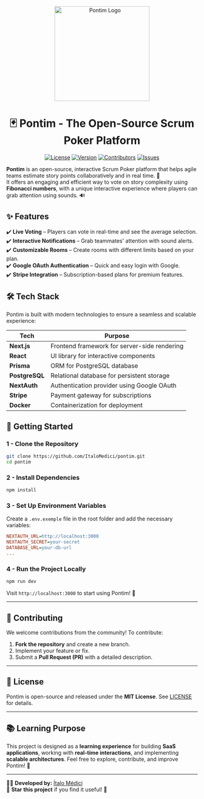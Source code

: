 <div align="center">
  <img src="https://i.imgur.com/IZBsCgh.png" alt="Pontim Logo" width="250"/>
  
  # 🃏 Pontim - The Open-Source Scrum Poker Platform  
  
  [![License](https://img.shields.io/badge/license-MIT-green)](LICENSE) [![Version](https://img.shields.io/github/v/release/ItaloMedici/pontim)](https://github.com/ItaloMedici/pontim/releases) [![Contributors](https://img.shields.io/github/contributors/ItaloMedici/pontim)](https://github.com/ItaloMedici/pontim/graphs/contributors) [![Issues](https://img.shields.io/github/issues/ItaloMedici/pontim)](https://github.com/ItaloMedici/pontim/issues)  

</div>

**Pontim** is an open-source, interactive Scrum Poker platform that helps agile teams estimate story points collaboratively and in real time. 🚀  
It offers an engaging and efficient way to vote on story complexity using **Fibonacci numbers**, with a unique interactive experience where players can grab attention using sounds. 🔊  

## ✨ Features  

✔️ **Live Voting** – Players can vote in real-time and see the average selection.  
✔️ **Interactive Notifications** – Grab teammates' attention with sound alerts.  
✔️ **Customizable Rooms** – Create rooms with different limits based on your plan.  
✔️ **Google OAuth Authentication** – Quick and easy login with Google.  
✔️ **Stripe Integration** – Subscription-based plans for premium features.  

## 🛠️ Tech Stack  

Pontim is built with modern technologies to ensure a seamless and scalable experience:  

| Tech                | Purpose                                        |
|---------------------|-----------------------------------------------|
| **Next.js**         | Frontend framework for server-side rendering |
| **React**           | UI library for interactive components        |
| **Prisma**          | ORM for PostgreSQL database                  |
| **PostgreSQL**      | Relational database for persistent storage   |
| **NextAuth**        | Authentication provider using Google OAuth   |
| **Stripe**          | Payment gateway for subscriptions            |
| **Docker**          | Containerization for deployment              |

## 🚀 Getting Started  

### 1 - **Clone the Repository**  
```sh
git clone https://github.com/ItaloMedici/pontim.git
cd pontim
```

### 2 - **Install Dependencies**  
```sh
npm install
```

### 3 - **Set Up Environment Variables**  
Create a `.env.exemple` file in the root folder and add the necessary variables:  
```ini
NEXTAUTH_URL=http://localhost:3000
NEXTAUTH_SECRET=your-secret
DATABASE_URL=your-db-url
...
```

### 4 - **Run the Project Locally**  
```sh
npm run dev
```
Visit `http://localhost:3000` to start using Pontim! 🎉  

---

## 🤝 Contributing  

We welcome contributions from the community! To contribute:  

1. **Fork the repository** and create a new branch.  
2. Implement your feature or fix.  
3. Submit a **Pull Request (PR)** with a detailed description.  

---

## 🐝 License  

Pontim is open-source and released under the **MIT License**. See [LICENSE](LICENSE) for details.  

---

## 📚 Learning Purpose  

This project is designed as a **learning experience** for building **SaaS applications**, working with **real-time interactions**, and implementing **scalable architectures**. Feel free to explore, contribute, and improve Pontim! 🚀  

---

👨‍💻 **Developed by:** [Ítalo Médici](https://github.com/ItaloMedici)  
🌟 **Star this project** if you find it useful! 🚀  

